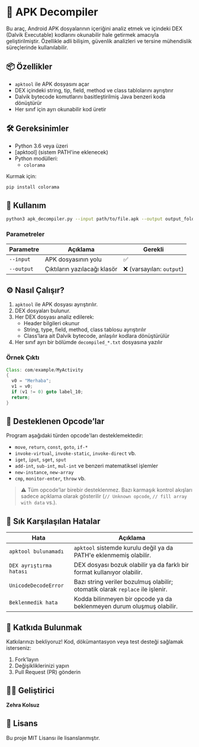 # 📱 APK Decompiler 

Bu araç, Android APK dosyalarının içeriğini analiz etmek ve içindeki DEX (Dalvik Executable) kodlarını okunabilir hale getirmek amacıyla geliştirilmiştir. Özellikle adli bilişim, güvenlik analizleri ve tersine mühendislik süreçlerinde kullanılabilir.

## 📦 Özellikler

- `apktool` ile APK dosyasını açar
- DEX içindeki string, tip, field, method ve class tablolarını ayrıştırır
- Dalvik bytecode komutlarını basitleştirilmiş Java benzeri koda dönüştürür
- Her sınıf için ayrı okunabilir kod üretir

## 🛠️ Gereksinimler

- Python 3.6 veya üzeri
- [apktool] (sistem PATH'ine eklenecek)
- Python modülleri:
  - `colorama`

Kurmak için:

```bash
pip install colorama
```

## 🚀 Kullanım

```bash
python3 apk_decompiler.py --input path/to/file.apk --output output_folder
```

### Parametreler

| Parametre   | Açıklama                            | Gerekli                    |
|-------------|-------------------------------------|----------------------------|
| `--input`   | APK dosyasının yolu                 | ✅                         |
| `--output`  | Çıktıların yazılacağı klasör        | ❌ (varsayılan: `output`)  |

## ⚙️ Nasıl Çalışır?

1. `apktool` ile APK dosyası ayrıştırılır.
2. DEX dosyaları bulunur.
3. Her DEX dosyası analiz edilerek:
   - Header bilgileri okunur
   - String, type, field, method, class tablosu ayrıştırılır
   - Class’lara ait Dalvik bytecode, anlaşılır kodlara dönüştürülür
4. Her sınıf ayrı bir bölümde `decompiled_*.txt` dosyasına yazılır

### Örnek Çıktı

```java
Class: com/example/MyActivity
{
  v0 = "Merhaba";
  v1 = v0;
  if (v1 != 0) goto label_10;
  return;
}
```

## 📜 Desteklenen Opcode’lar

Program aşağıdaki türden opcode'ları desteklemektedir:

- `move`, `return`, `const`, `goto`, `if-*`
- `invoke-virtual`, `invoke-static`, `invoke-direct` vb.
- `iget`, `iput`, `sget`, `sput`
- `add-int`, `sub-int`, `mul-int` ve benzeri matematiksel işlemler
- `new-instance`, `new-array`
- `cmp`, `monitor-enter`, `throw` vb.

> ⚠️ Tüm opcode’lar birebir desteklenmez. Bazı karmaşık kontrol akışları sadece açıklama olarak gösterilir (`// Unknown opcode`, `// fill array with data` vs.).

## 🐛 Sık Karşılaşılan Hatalar

| Hata | Açıklama |
|------|----------|
| `apktool bulunamadı` | `apktool` sistemde kurulu değil ya da PATH'e eklenmemiş olabilir. |
| `DEX ayrıştırma hatası` | DEX dosyası bozuk olabilir ya da farklı bir format kullanıyor olabilir. |
| `UnicodeDecodeError` | Bazı string veriler bozulmuş olabilir; otomatik olarak `replace` ile işlenir. |
| `Beklenmedik hata` | Kodda bilinmeyen bir opcode ya da beklenmeyen durum oluşmuş olabilir. |

## 🤝 Katkıda Bulunmak

Katkılarınızı bekliyoruz! Kod, dökümantasyon veya test desteği sağlamak isterseniz:

1. Fork’layın
2. Değişikliklerinizi yapın
3. Pull Request (PR) gönderin

## 👩‍💻 Geliştirici

**Zehra Kolsuz**    


## 📝 Lisans

Bu proje MIT Lisansı ile lisanslanmıştır.
